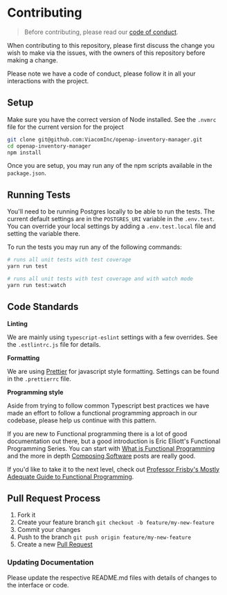# Contributing

> Before contributing, please read our [code of conduct](CODE_OF_CONDUCT.md).

When contributing to this repository, please first discuss the change you wish
to make via the issues, with the owners of this repository before making a change.

Please note we have a code of conduct, please follow it in all your interactions with the project.

## Setup

Make sure you have the correct version of Node installed. See the `.nvmrc` file
for the current version for the project

```bash
git clone git@github.com:ViacomInc/openap-inventory-manager.git
cd openap-inventory-manager
npm install
```

Once you are setup, you may run any of the npm scripts available in the
`package.json`.

## Running Tests

You'll need to be running Postgres locally to be able to run the tests. The
current default settings are in the `POSTGRES_URI` variable in the `.env.test`.
You can override your local settings by adding a `.env.test.local` file and
setting the variable there.

To run the tests you may run any of the following commands:

```bash
# runs all unit tests with test coverage
yarn run test

# runs all unit tests with test coverage and with watch mode
yarn run test:watch
```

## Code Standards

**Linting**

We are mainly using `typescript-eslint` settings with a few overrides. See the
`.estlintrc.js` file for details.

**Formatting**

We are using [Prettier](https://prettier.io) for javascript style formatting.
Settings can be found in the `.prettierrc` file.

**Programming style**

Aside from trying to follow common Typescript best practices we have made an
effort to follow a functional programming approach in our codebase, please
help us continue with this pattern.

If you are new to Functional programming there is a lot of good documentation
out there, but a good introduction is Eric Elliott's Functional Programming
Series. You can start with
[What is Functional Programming](https://medium.com/javascript-scene/master-the-javascript-interview-what-is-functional-programming-7f218c68b3a0) and the more in depth [Composing Software](https://medium.com/javascript-scene/the-rise-and-fall-and-rise-of-functional-programming-composable-software-c2d91b424c8c#.2dfd6n6qe)
posts are really good.

If you'd like to take it to the next level, check out [Professor Frisby's Mostly
Adequate Guide to Functional
Programming](https://mostly-adequate.gitbook.io/mostly-adequate-guide/).

## Pull Request Process

1. Fork it
2. Create your feature branch `git checkout -b feature/my-new-feature`
3. Commit your changes
4. Push to the branch `git push origin feature/my-new-feature`
5. Create a new [Pull
Request](https://github.com/ViacomInc/openap-inventory-manager/compare)

### Updating Documentation

Please update the respective README.md files with details of changes to the interface or code.


